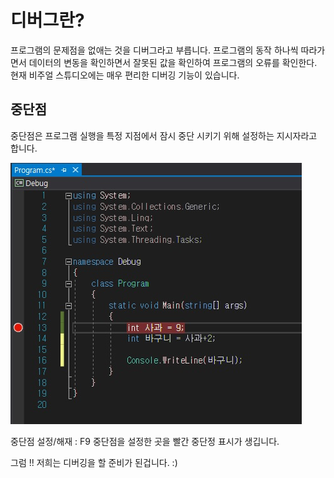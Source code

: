 # 디버그란?
프로그램의 문제점을 없애는 것을 디버그라고 부릅니다.
프로그램의 동작 하나씩 따라가면서 데이터의 변동을 확인하면서 잘못된 값을 확인하여
프로그램의 오류를 확인한다.
현재 비주얼 스튜디오에는 매우 편리한 디버깅 기능이 있습니다.


## 중단점 
중단점은 프로그램 실행을 특정 지점에서 잠시 중단 시키기 위해 설정하는 지시자라고 합니다.

![ex_screenshot](./debug1.jpg)

중단점 설정/해재 : F9
중단점을 설정한 곳을 빨간 중단정 표시가 생깁니다.

그럼 !! 저희는 디버깅을 할 준비가 된겁니다. :)

